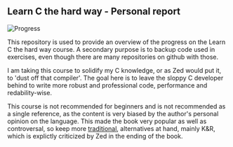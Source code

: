 ## Learn C the hard way - Personal report

![Progress](http://progressed.io/bar/17?title=progress)

This repository is used to provide an overview of the progress on the Learn C the hard way course. A secondary purpose is to backup code used in exercises, even though there are many repositories on github with those.

I am taking this course to solidify my C knowledge, or as Zed would put it, to 'dust off that compiler'. The goal here is to leave the sloppy C developer behind to write more robust and professional code, performance and redability-wise.

This course is not recommended for beginners and is not recommended as a single reference, as the content is very biased by the author's personal opinion on the language. This made the book very popular as well as controversal, so keep more [traditional](https://stackoverflow.com/questions/562303/the-definitive-c-book-guide-and-list), alternatives at hand, mainly K&R, which is explictly criticized by Zed in the ending of the book.


